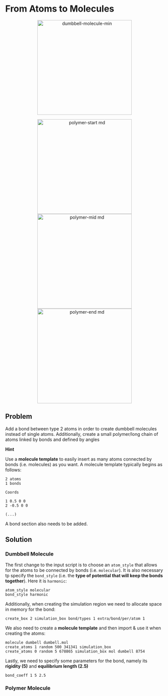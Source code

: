 # From Atoms to Molecules

<p align="center">
  <img src="https://github.com/c-vandenberg/lammps-tutorials/assets/60201356/272a447c-9639-4343-a5ce-61f009c66142", alt="dumbbell-molecule-min" width="300"/>
</p>

<p align="center">
  <img src="https://github.com/c-vandenberg/lammps-tutorials/assets/60201356/f5e9d1f1-5f44-4eab-bffd-2f3dba1278d2" alt="polymer-start md" width="300" />
  <img src="https://github.com/c-vandenberg/lammps-tutorials/assets/60201356/efe0ae66-5742-432c-b00d-ca2cc52260c7" alt="polymer-mid md" width="300" /> 
  <img src="https://github.com/c-vandenberg/lammps-tutorials/assets/60201356/29a578fb-97e3-4676-b100-3c9180fd0cfa" alt="polymer-end md" width="300" />
</p>

## Problem
Add a bond between type 2 atoms in order to create dumbbell molecules instead of single atoms. Additionally, create a small polymer/long chain of atoms linked by bonds and defined by angles

**Hint**


Use a **molecule template** to easily insert as many atoms connected by bonds (i.e. molecules) as you want. A molecule template typically begins as follows:
```
2 atoms
1 bonds

Coords

1 0.5 0 0
2 -0.5 0 0

(...)
```
A bond section also needs to be added.

## Solution

### Dumbbell Molecule

The first change to the input script is to choose an `atom_style` that allows for the atoms to be connected by bonds (i.e. `molecular`). It is also necessary tp specify the `bond_style` (i.e. the **type of potential that will keep the bonds together**). Here it is `harmonic`:
```
atom_style molecular
bond_style harmonic
```

Additionally, when creating the simulation region we need to allocate space in memory for the bond:
```
create_box 2 simulation_box bond/types 1 extra/bond/per/atom 1
```

We also need to create a **molecule template** and then import & use it when creating the atoms:
```
molecule dumbell dumbell.mol
create_atoms 1 random 500 341341 simulation_box
create_atoms 0 random 5 678865 simulation_box mol dumbell 8754
```

Lastly, we need to specify some parameters for the bond, namely its **rigidity (5)** and **equilibrium length (2.5)**
```
bond_coeff 1 5 2.5
```

### Polymer Molecule
